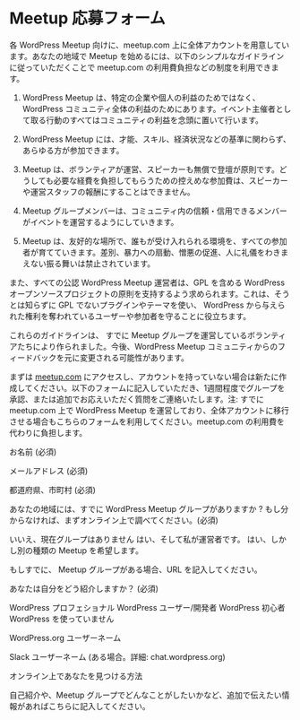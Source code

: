 <!-- # Meetup Interest Form -->
# Meetup 応募フォーム 

<!-- We have a central account at meetup.com for WordPress meetups. If you’d like to start a meetup group in your city, we’ll cover the meetup.com dues if you promise to stick to a few simple guidelines with the meetup group:-->
各 WordPress Meetup 向けに、meetup.com 上に全体アカウントを用意しています。あなたの地域で Meetup を始めるには、以下のシンプルなガイドラインに従っていただくことで meetup.com の利用費負担などの制度を利用できます。

<!-- 1.  WordPress Meetups are for the benefit of the WordPress community as a whole, not specific businesses or individuals. All actions that I take as an organizer are with the best interest of the community in mind.-->
1. WordPress Meetup は、特定の企業や個人の利益のためではなく、 WordPress コミュニティ全体の利益のためにあります。イベント主催者として取る行動のすべてはコミュニティの利益を念頭に置いて行います。
<!--2.  Membership in the local meetup group is open to all who wish to join, regardless of ability, skill, financial status or any other criteria.-->
2. WordPress Meetup には、才能、スキル、経済状況などの基準に関わらず、あらゆる方が参加できます。
<!-- 3.  Meetups are volunteer-run with volunteer speakers. In cases where a modest attendance fee might be necessary, this fee should only cover the costs of the meetup and shouldn’t be used to pay speakers or organizers.-->
3. Meetup は、ボランティアが運営、スピーカーも無償で登壇が原則です。どうしても必要な経費を負担してもらうための控えめな参加費は、スピーカーや運営スタッフの報酬にすることはできません。
<!-- 4.  Meetup groups allow events to be organized by any reliable/trusted member of the community.-->
4. Meetup グループメンバーは、コミュニティ内の信頼・信用できるメンバーがイベントを運営するようにしていきます。
<!-- 5.  Meetups are welcoming places where everyone works to foster an accepting environment which is free of discrimination, incitement to violence, promotion of hate, and general jerk-like behavior.-->
5. Meetup は、友好的な場所で、誰もが受け入れられる環境を、すべての参加者が育てていきます。差別、暴力への扇動、憎悪の促進、人に礼儀をわきまえない振る舞いは禁止されています。
<!-- We also ask everyone that organizes WordPress Chapter Meetup to uphold the principles of the WordPress open source project, including the GPL. This helps protect the user/attendee, who might not realize that by using a non-GPL plugin or theme, they are giving away the rights that WordPress provides them.-->
また、すべての公認 WordPress Meetup 運営者は、GPL を含める WordPress オープンソースプロジェクトの原則を支持するよう求められます。これは、そうとは知らずに GPL でないプラグインやテーマを使い、 WordPress から与えられた権利を奪われているユーザーや参加者を守ることに役立ちます。
<!-- These guidelines were created by volunteers active in current meetup groups. They may change over time based on feedback from the WordPress meetup community.-->
これらのガイドラインは、 すでに Meetup グループを運営しているボランティアたちにより作られました。今後、WordPress Meetup コミュニティからのフィードバックを元に変更される可能性があります。

<!-- Sound good? To get started, go to [meetup.com](http://meetup.com) and create a username/account for yourself if you don’t already have one. Fill in the form below, and we’ll get back to you within a week to either confirm your new meetup group or ask some additional questions. Note: you can also use this form if you have an existing WordPress meetup group on meetup.com would like to transfer it to the central account so you don’t have to pay dues anymore.-->
まずは [meetup.com](https://www.meetup.com/) にアクセスし、アカウントを持っていない場合は新たに作成してください。以下のフォームに記入していただき、1週間程度でグループを承認、または追加でお応えいただく質問をご連絡いたします。注: すでに meetup.com 上で WordPress Meetup を運営しており、全体アカウントに移行させる場合もこちらのフォームを利用してください。meetup.com の利用費を代わりに負担します。
<!-- Name(required) -->
お名前 (必須)

<!-- Email(required) -->
メールアドレス (必須)

<!-- Your City, State/Province, and Country(required) -->
都道府県、市町村 (必須)

<!-- Is there already a WordPress meetup group in your city? If you don't know, please check meetup.com first.(required) Nope no current meetup group Yes it's the meetup I run now Yes but I want to do a different kind of meetup -->
あなたの地域には、すでに WordPress Meetup グループがありますか ? もし分からなければ、まずオンライン上で調べてください。(必須)

<!-- 選択肢 -->
いいえ、現在グループはありません
はい、そして私が運営者です。
はい、しかし別の種類の Meetup を希望します。

<!-- If there's an existing meetup.com group, please provide the URL. -->
もしすでに、 Meetup グループがある場合、URL を記入してください。

<!-- How would you describe yourself?(required) WordPress professional Current WordPress user or developer New to WordPress I don't use WordPress -->
あなたは自分をどう紹介しますか？ (必須) 

<!-- 選択肢 -->
WordPress プロフェショナル
WordPress ユーザー/開発者
WordPress 初心者
WordPress を使っていません

<!-- Your WordPress.org username -->
WordPress.org ユーザーネーム

<!-- Slack username, if you use Slack (chat.wordpress.org) -->
Slack ユーザーネーム (ある場合。詳細: chat.wordpress.org)

<!-- Where can we find you online? -->
オンライン上であなたを見つける方法

<!-- Anything you'd like to tell us about yourself or what you hope to do with a meetup group? -->
自己紹介や、Meetup グループでどんなことがしたいかなど、追加で伝えたい情報があればこちらに記入してください。
